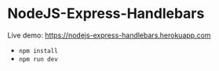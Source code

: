 # NodeJS-Express-Handlebars
Live demo: https://nodejs-express-handlebars.herokuapp.com

- `npm install`
- `npm run dev`
